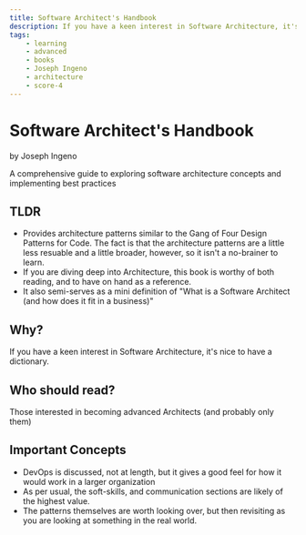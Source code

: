 ```yaml
---
title: Software Architect's Handbook
description: If you have a keen interest in Software Architecture, it's nice to have a dictionary.
tags:
    - learning
    - advanced
    - books
    - Joseph Ingeno
    - architecture
    - score-4
---
```


# Software Architect's Handbook

by Joseph Ingeno

A comprehensive guide to exploring software architecture concepts and implementing best practices

## TLDR

-   Provides architecture patterns similar to the Gang of Four Design Patterns for Code. The fact is that the architecture patterns are a little less resuable and a little broader, however, so it isn't a no-brainer to learn.
-   If you are diving deep into Architecture, this book is worthy of both reading, and to have on hand as a reference.
-   It also semi-serves as a mini definition of "What is a Software Architect (and how does it fit in a business)"

## Why?

If you have a keen interest in Software Architecture, it's nice to have a dictionary.

## Who should read?

Those interested in becoming advanced Architects (and probably only them)

## Important Concepts

-   DevOps is discussed, not at length, but it gives a good feel for how it would work in a larger organization
-   As per usual, the soft-skills, and communication sections are likely of the highest value.
-   The patterns themselves are worth looking over, but then revisiting as you are looking at something in the real world.
